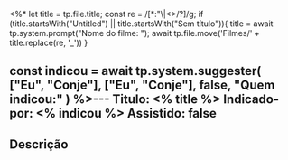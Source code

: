 <%*
let title = tp.file.title;
const re = /[*:"\\|<>/?]/g;
if (title.startsWith("Untitled") || title.startsWith("Sem título")){
	title = await tp.system.prompt("Nome do filme: ");
	await tp.file.move('Filmes/' + title.replace(re, '_'))
}

const indicou = await tp.system.suggester(
	["Eu", "Conje"],
	["Eu", "Conje"],
	false,
	"Quem indicou:"
)
%>---
Titulo: <% title %>
Indicado-por: <% indicou %>
Assistido: false
---
## Descrição
